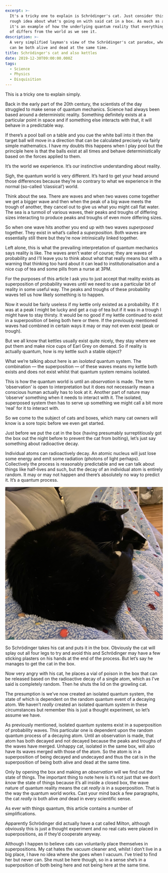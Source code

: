 ```yaml
---
excerpt: >-
  It's a tricky one to explain is Schrödinger's cat. Just consider this a very
  rough idea about what's going on with said cat in a box. As much as anything
  it's an example of how the underlying quantum reality that everything is made
  of differs from the world as we see it.
description: >-
  A very simplified layman's view of the Schrödinger's cat paradox, where a cat
  can be both alive and dead at the same time.
title: Schrödinger's cat and also kettles
date: 2019-12-30T09:00:00.000Z
tags:
  - Science
  - Physics
  - Disquisition
---
```

This is a tricky one to explain simply.

Back in the early part of the 20th century, the scientists of the day struggled to make sense of quantum mechanics. Science had always been based around a deterministic reality. Something definitely exists at a particular point in space and if something else interacts with that, it will behave in a predictable way.

If there’s a pool ball on a table and you cue the white ball into it then the target ball will move in a direction that can be calculated precisely via fairly simple mathematics. I have my doubts this happens when I play pool but the principle here is that the balls exist at all times and behave deterministically based on the forces applied to them.

It’s the world we experience. It’s our instinctive understanding about reality.

Sigh, the quantum world is very different. It’s hard to get your head around those differences because they’re so contrary to what we experience in the normal (so-called ‘classical’) world.

Think about the sea. There are waves and when two waves come together we get a bigger wave and then when the peak of a big wave meets the trough of another, they cancel out to give us what you might call flat water. The sea is a turmoil of various waves, their peaks and troughs of differing sizes interacting to produce peaks and troughs of even more differing sizes.

So when one wave hits another you end up with two waves _superposed_ together. They exist in what’s called a _superposition_. Both waves are essentially still there but they’re now intrinsically linked together.

Left alone, this is what the prevailing interpretation of quantum mechanics says reality is like. The waves aren’t water of course; they are waves of probability and I’ll leave you to think about what that really means but with a warning that thinking too hard about it can lead to institutionalisation and a nice cup of tea and some pills from a nurse at 3PM.

For the purposes of this article I ask you to just accept that reality exists as superposition of probability waves until we need to use a particular bit of reality in some useful way. The peaks and troughs of these probability waves tell us how likely something is to happen.

Now it would be fairly useless if my kettle only existed as a probability. If it was at a peak I might be lucky and get a cup of tea but if it was in a trough I might have to stay thirsty. It would be no good if my kettle continued to exist in a superposition of being both here or there. If the previously mentioned waves had combined in certain ways it may or may not even exist (peak or trough).

But we all know that kettles usually exist quite nicely, they stay where we put them and make nice cups of Earl Grey on demand. So if reality is actually quantum, how is my kettle such a stable object?

What we’re talking about here is an _isolated_ quantum system. The combination — the superposition — of these waves means my kettle both exists and does not exist whilst that quantum system remains isolated.

This is how the quantum world is until an _observation_ is made. The term ‘observation’ is open to interpretation but it does not necessarily mean a conscious human actually has to look at it. Another part of nature may ‘observe’ something when it needs to interact with it. The isolated, superposed system then has to serve up something we might call a bit more ‘real’ for it to interact with.

So we come to the subject of cats and boxes, which many cat owners will know is a sore topic before we even get started.

Just before we put the cat in the box (having presumably surreptitiously got the box out the night before to prevent the cat from bolting), let’s just say something about radioactive decay.

Individual atoms can radioactively decay. An atomic nucleus will just lose some energy and emit some radiation (photons of light perhaps). Collectively the process is reasonably predictable and we can talk about things like half-lives and such, but the decay of an individual atom is entirely random. It may or may not happen and there’s absolutely no way to predict it. It’s a quantum process.

![Smudge, my cat.](/assets/images/posts/2019/12/2019-12-30-smudge.jpg "caption=If ever there was an opportunity to post a gratuitous image of my cat, this is it.|class=s50 right|title=If ever there was an opportunity to post a gratuitous image of my cat, this is it.|@itemprop=image")

So Schrödinger takes his cat and puts it in the box. Obviously the cat will splay out all four legs to try and avoid this and Schrödinger may have a few sticking plasters on his hands at the end of the process. But let’s say he manages to get the cat in the box.

Now very angry with his cat, he places a vial of poison in the box that can be released based on the radioactive decay of a single atom, which as I’ve said is completely random. Then he shuts the lid on the growling cat.

The presumption is we’ve now created an isolated quantum system, the state of which is dependent on the random quantum event of a decaying atom. We haven’t _really_ created an isolated quantum system in these circumstances but remember this is just a thought experiment, so let’s assume we have.

As previously mentioned, isolated quantum systems exist in a superposition of probability waves. This particular one is dependent upon the random quantum process of a decaying atom. Until an observation is made, that atom has both decayed and not decayed because the peaks and troughs of the waves have merged. Unhappy cat, isolated in the same box, will also have its waves merged with those of the atom. So the atom is in a superposition of being decayed and undecayed and thus the cat is in the superposition of being both alive and dead at the same time.

Only by opening the box and making an _observation_ will we find out the state of things. The important thing to note here is it’s not just that we don’t _know_ the state of things because it’s all inside a closed box, the wave nature of quantum reality means the cat _really is_ in a superposition. That is the way the quantum world works. Cast your mind back a few paragraphs, the cat _really is_ both alive _and_ dead in every scientific sense.

As ever with things quantum, this article contains a number of simplifications.

Apparently Schrödinger did actually have a cat called Milton, although obviously this is just a thought experiment and no real cats were placed in superpositions, as if they’d cooperate anyway.

Although I happen to believe cats can voluntarily place themselves in superpositions. My cat hates the vacuum cleaner and, whilst I don’t live in a big place, I have no idea where she goes when I vacuum. I’ve tried to find her but never can. She must be here though, so in a sense she’s in a superposition of both being here and not being here at the same time.

